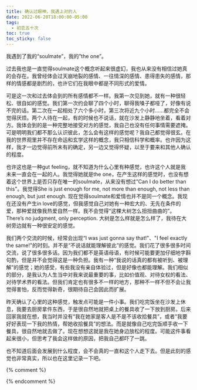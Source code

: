 ```yaml
---
title: 确认过眼神，我遇上对的人
date: 2022-06-20T18:00:00-05:00
tags:
  - 初恋五十次
toc: true
toc_sticky: false
---
```


我遇到了我的“soulmate”，我的”the one”。
<!--more-->

过去我也是一直觉得soulmate这个概念听起来很虚幻，我也从来没有相信过她真的会存在。我曾经体会过天崩地裂的感情、一往情深的感情、患得患失的感情，那样的情感都是剧烈的，也许它们在我眼中都是不同形式的爱情。

可是这一次和过去体会到的所有感情都不一样。我第一次见到她，就有一种很轻松、很自如的感觉。我们第一次约会聊了四个小时，聊得我嗓子都哑了，好像有说不完的话。第二次在一起相处了六个多小时，第三次将近九个小时……都完全不会觉得厌烦。两个人待在一起，有的时候也不说话，就在沙发上静静地坐着，看着对方。我体会到的是一种完整地接受对方的感觉，我自己也没有任何事情需要遮掩。可是明明我们都不那么认识彼此，怎么会有这样的感觉呢？我自己都觉得很玄。在我的世界观里并不存在命运和玄学这样的概念，我只相信科学和概率。也许因为这样，我才一边觉得前所未有的确定，另一边又觉得怀疑，以至于要来和其他人确认的程度。

也许这也是一种gut feeling，就不知道为什么心里有种感觉，也许这个人就是我未来一直会在一起的人。我觉得她就是the one，在产生这样的感觉时，也没有想着这个世界上是否只存在唯一的soulmate，从来没有想过”Can I do better than this"。我觉得She is just enough for me, not more than enough, not less than enough, but just enough. 现在觉得soulmate和爱情也并不是同一个概念。我现在还没有产生in love的感觉，但我感觉自己对她有一种宏大的、无先在条件的爱，那种爱就像我热爱自然一样。我不会觉得“这棵大树怎么扭扭曲曲的”。There’s no judgment, only perception. 大树是怎么样就是怎么样了，我待在大树旁边就有一种很安定的感觉。

我们两个交流的时候，经常会出现“I was just gonna say that!"、"I feel exactly the same!"的时刻。并不是“不说话就能理解彼此”的感觉。我们花了很多很多时间交流，说了很多很多话。因为我们都不是英语母语，有时候可能要更加仔细地字斟句酌，但是并不会觉得这是一种负担。我有一种“我说的话真的都有被听到、被理解”的感觉；她的感受，有些我没有亲自体验过，但是好像也都能理解。我们相似的部分，是我认为人生当中对我来说最重要的事，比如价值观、对待女权的看法、对待学术界的看法。但我们肯定也有很多不一样的地方，那种不一样不但不会让我觉得害怕，反而觉得新奇，很期待自己会因此而扩展。

昨天确认了心里的这种感觉，触发点可能是一件小事。我们吃完饭坐在沙发上休息，我要去厨房拿件东西，于是很自然地就把桌上的餐具收了一下放到厨房。后来回家我就在想，我当时并没有“我在她家是客人是不是不该收拾餐具”，或者“我要好好表现一下我的热情，帮她收拾餐具”的想法。而是就像自己吃完饭顺手收一下餐具，很自然地就去做了。现在想想这就是我在她身边放松的程度。可能这件事看起来很小，但思考了我会这样做的原因，把我自己都吓了一跳。

也不知道后面会发展到什么程度，会不会真的一直和这个人走下去。但是此刻的感觉也非常真实，所以也在这里记录一下吧。

{% comment %}

{% endcomment %}
